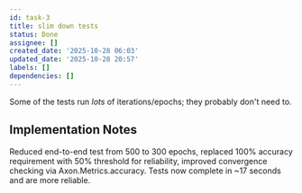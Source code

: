 ```yaml
---
id: task-3
title: slim down tests
status: Done
assignee: []
created_date: '2025-10-28 06:03'
updated_date: '2025-10-28 20:57'
labels: []
dependencies: []
---
```


Some of the tests run _lots_ of iterations/epochs; they probably don't need to.

## Implementation Notes

<!-- SECTION:NOTES:BEGIN -->
Reduced end-to-end test from 500 to 300 epochs, replaced 100% accuracy requirement with 50% threshold for reliability, improved convergence checking via Axon.Metrics.accuracy. Tests now complete in ~17 seconds and are more reliable.
<!-- SECTION:NOTES:END -->
